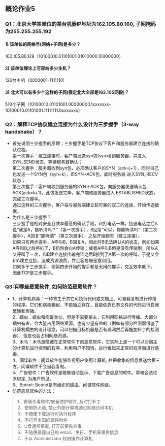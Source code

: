 ## 概论作业5  
  
### Q1：北京大学某单位的某台机器IP地址为162.105.80.160, 子网掩码为255.255.255.192  
#### 1) 该单位的网络号(网络+子网)是多少？  
162.105.80.128（10100010.01101001.01010000.10000000） 
#### 2) 该单位理论上可容纳多少主机？  
126台主机（0000001-1111110）   
#### 3) 北大可以有多少个这样的子网(假定北大全部是162.105网段)？  
510个子网（10100010.01101001.00000000.1xxxxxxx-10100010.01101001.11111111.0xxxxxxx）  

### Q2：解释TCP协议建立连接为什么设计为三步握手（3-way handshake）？  
- 首先说明三步握手的原理：三步握手是TCP协议下客户和服务器建立连接的确认过程。  
第一次握手：建立连接时，客户端发送syn包(syn=j)到服务器，并进入SYN_SEND状态，等待服务器确认；  
第二次握手：服务器收到syn包，必须确认客户的SYN（ack=j+1），同时自己也发送一个SYN包（syn=k），即SYN+ACK包，此时服务器 进入SYN_RECV状态；  
第三次握手：客户端收到服务器的SYN＋ACK包，向服务器发送确认包ACK(ack=k+1)，此包发送完毕，客户端和服务器进入 ESTABLISHED状态，完成三次握手。  
通过这样的三次握手，客户端与服务端建立起可靠的双工的连接，开始传送数据。  
- 为什么是三步握手？  
三步握手是相对安全且效率最高的确认手段。和打电话一样，接通电话之后A说“我是A，能听清吗？”（第一次握手），B回复“可以，你能听清吗”（第二次握手），A回复“能听清”（第三次握手），之后开始聊天（建立连接）。  
如果只有两步握手，A呼叫B，B回复A，但此时B无法确认A的状态，例如如果A呼叫B之后停机了，B仍然会向A传输；或者A呼叫B但是没有传输到，所以A又呼叫了一次，和B建立连接传输完毕之后B接到了A第一次的呼叫，于是又会和A建立连接，造成资源浪费，并且容易被恶意利用。  
如果多于三步握手，则第四步开始的握手都是无用的握手，交互效率低下。  
因此TCP是三步握手。  

### Q3:有哪些恶意软件, 如何防范恶意软件？
- 1、计算机病毒：一种寄生于其它可执行代码或文档上、可自我复制进行传播的程序。它们和病毒相似，不能独立存在，且能依靠已有文件的代码进行自我繁殖和传播。  
2、蠕虫：蠕虫和病毒类似，但是不需要宿主，它利用网络进行传播。大部分蠕虫有害，会大量占用网络资源，也有少量有益的（例如有部分检测器借鉴了计算机蠕虫的设计理念，可以扫描目标机器是否有漏洞然后再施加补丁的检测器），但是也会占用网络资源。   
3、木马：木马是隐藏在正常软件下的恶意软件，它实际上是一个可以对宿主的计算机进行控制的程序，利用用户不知情，运行看起来正常的程序而进行感染。  
4、间谍软件：间谍软件能够监视用户使用计算机, 并把收集的信息发送给第三方。间谍软件不会自我复制。  
5、广告软件：广告软件是能够自动显示、下载广告信息的软件。常和合法程序绑定, 为用户所见。  
6、Botnet: Botnet是有组织的蠕虫、间谍软件网络。
- 防范恶意软件的方法：  
> 1、安装杀毒软件/安全防护软件, 及时打补丁  
2、使用防火墙, 禁止外部计算机通过网络访问本机  
3、不随便下载运行可执行程序  
4、不打开未知的邮件附件  
5、U盘通常带毒, 打开前要先查毒  
6、不随便暴露自己的 email、生日、手机等重要信息  
7、不以 Administrator 权限操作计算机  
